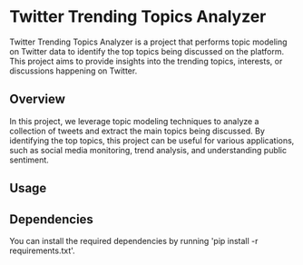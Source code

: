 # Twitter Trending Topics Analyzer
Twitter Trending Topics Analyzer is a project that performs topic modeling on Twitter data to identify the top topics being discussed on the platform. This project aims to provide insights into the trending topics, interests, or discussions happening on Twitter.

## Overview
In this project, we leverage topic modeling techniques to analyze a collection of tweets and extract the main topics being discussed. By identifying the top topics, this project can be useful for various applications, such as social media monitoring, trend analysis, and understanding public sentiment.

## Usage

## Dependencies

You can install the required dependencies by running 'pip install -r requirements.txt'.
